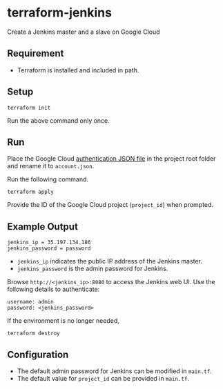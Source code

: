 # terraform-jenkins

Create a Jenkins master and a slave on Google Cloud

## Requirement
- Terraform is installed and included in path.

## Setup

```
terraform init
```
Run the above command only once.

## Run

Place the Google Cloud [authentication JSON file](https://www.terraform.io/docs/providers/google/index.html#authentication-json-file) in the project root folder and rename it to `account.json`.

Run the following command.
```
terraform apply
```

Provide the ID of the Google Cloud project (`project_id`) when prompted.

## Example Output
```
jenkins_ip = 35.197.134.186
jenkins_password = password
```

- `jenkins_ip` indicates the public IP address of the Jenkins master.
- `jenkins_password` is the admin password for Jenkins.

Browse `http://<jenkins_ip>:8080` to access the Jenkins web UI. Use the following details to authenticate:
```
username: admin
password: <jenkins_password>
```

If the environment is no longer needed,
```
terraform destroy
```

## Configuration
- The default admin password for Jenkins can be modified in `main.tf`.
- The default value for `project_id` can be provided in `main.tf`.
